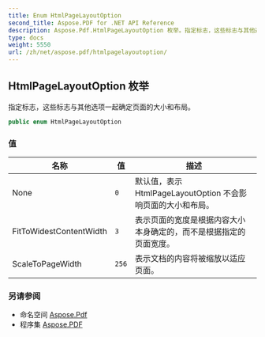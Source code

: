 ```yaml
---
title: Enum HtmlPageLayoutOption
second_title: Aspose.PDF for .NET API Reference
description: Aspose.Pdf.HtmlPageLayoutOption 枚举。指定标志，这些标志与其他选项一起确定页面的大小和布局
type: docs
weight: 5550
url: /zh/net/aspose.pdf/htmlpagelayoutoption/
---
```

## HtmlPageLayoutOption 枚举

指定标志，这些标志与其他选项一起确定页面的大小和布局。

```csharp
public enum HtmlPageLayoutOption
```

### 值

| 名称 | 值 | 描述 |
| --- | --- | --- |
| None | `0` | 默认值，表示 HtmlPageLayoutOption 不会影响页面的大小和布局。 |
| FitToWidestContentWidth | `3` | 表示页面的宽度是根据内容大小本身确定的，而不是根据指定的页面宽度。 |
| ScaleToPageWidth | `256` | 表示文档的内容将被缩放以适应页面。 |

### 另请参阅

* 命名空间 [Aspose.Pdf](../../aspose.pdf/)
* 程序集 [Aspose.PDF](../../)